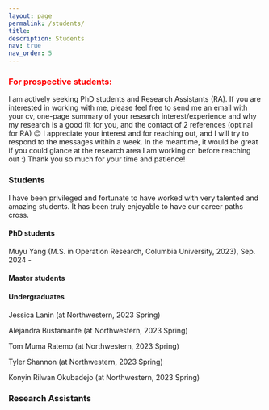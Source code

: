 ```yaml
---
layout: page
permalink: /students/
title: 
description: Students
nav: true
nav_order: 5
---
```




### <span style='color: red;'>For prospective students:</span> 

I am actively seeking PhD students and Research Assistants (RA). If you are interested in working with me, please feel free to send me an email with your cv, one-page summary of your research interest/experience and why my research is a good fit for you, and the contact of 2 references (optinal for RA) :blush: I appreciate your interest and for reaching out, and I will try to respond to the messages within a week. In the meantime, it would be great if you could glance at the research area I am working on before reaching out :) Thank you so much for your time and patience! 

### Students

I have been privileged and fortunate to have worked with very talented and amazing students. It has been truly enjoyable to have our career paths cross.

#### PhD students

Muyu Yang (M.S. in Operation Research, Columbia University, 2023), Sep. 2024 - 

#### Master students 

#### Undergraduates 

Jessica Lanin (at Northwestern, 2023 Spring)

Alejandra Bustamante (at Northwestern, 2023 Spring)

Tom Muma Ratemo (at Northwestern, 2023 Spring)

Tyler Shannon (at Northwestern, 2023 Spring)

Konyin Rilwan Okubadejo (at Northwestern, 2023 Spring)

### Research Assistants 

